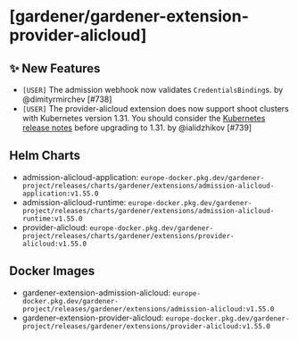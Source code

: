 # [gardener/gardener-extension-provider-alicloud]

## ✨ New Features

- `[USER]` The admission webhook now validates `CredentialsBinding`s. by @dimityrmirchev [#738]
- `[USER]` The provider-alicloud extension does now support shoot clusters with Kubernetes version 1.31. You should consider the [Kubernetes release notes](https://github.com/kubernetes/kubernetes/blob/master/CHANGELOG/CHANGELOG-1.31.md) before upgrading to 1.31.  by @ialidzhikov [#739]

## Helm Charts
- admission-alicloud-application: `europe-docker.pkg.dev/gardener-project/releases/charts/gardener/extensions/admission-alicloud-application:v1.55.0`
- admission-alicloud-runtime: `europe-docker.pkg.dev/gardener-project/releases/charts/gardener/extensions/admission-alicloud-runtime:v1.55.0`
- provider-alicloud: `europe-docker.pkg.dev/gardener-project/releases/charts/gardener/extensions/provider-alicloud:v1.55.0`
## Docker Images
- gardener-extension-admission-alicloud: `europe-docker.pkg.dev/gardener-project/releases/gardener/extensions/admission-alicloud:v1.55.0`
- gardener-extension-provider-alicloud: `europe-docker.pkg.dev/gardener-project/releases/gardener/extensions/provider-alicloud:v1.55.0`
